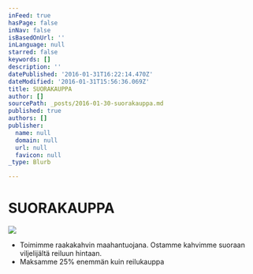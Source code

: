 ```yaml
---
inFeed: true
hasPage: false
inNav: false
isBasedOnUrl: ''
inLanguage: null
starred: false
keywords: []
description: ''
datePublished: '2016-01-31T16:22:14.470Z'
dateModified: '2016-01-31T15:56:36.069Z'
title: SUORAKAUPPA
author: []
sourcePath: _posts/2016-01-30-suorakauppa.md
published: true
authors: []
publisher:
  name: null
  domain: null
  url: null
  favicon: null
_type: Blurb

---
```

# SUORAKAUPPA
![](https://s3-us-west-2.amazonaws.com/the-grid-img/p/2ab4c0170633079f3a6e3637acdd4b121af101dc.png)

* Toimimme raakakahvin maahantuojana. Ostamme kahvimme suoraan viljelijältä reiluun hintaan.
* Maksamme 25% enemmän kuin reilukauppa